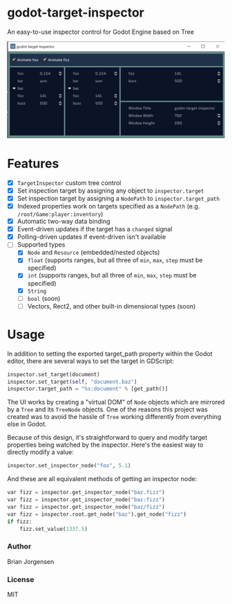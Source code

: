 # godot-target-inspector
An easy-to-use inspector control for Godot Engine based on Tree

![Screenshot of TargetInspector (2021-04-04-001)](https://github.com/b33j0r/godot-target-inspector/blob/main/doc/TargetInspector-2021-04-04-001.png?raw=true)

# Features
- [x] `TargetInspector` custom tree control
- [x] Set inspection target by assigning any object to `inspector.target`
- [x] Set inspection target by assigning a `NodePath` to `inspector.target_path`
- [x] Indexed properties work on targets specified as a `NodePath` (e.g. `/root/Game:player:inventory`)
- [x] Automatic two-way data binding
- [x] Event-driven updates if the target has a `changed` signal
- [x] Polling-driven updates if event-driven isn't available
- [ ] Supported types
  - [x] `Node` and `Resource` (embedded/nested objects)
  - [x] `float` (supports ranges, but all three of `min`, `max`, `step` must be specified)
  - [x] `int` (supports ranges, but all three of `min`, `max`, `step` must be specified)
  - [x] `String`
  - [ ] `bool` (soon)
  - [ ] Vectors, Rect2, and other built-in dimensional types (soon)

# Usage

In addition to setting the exported target_path property within the
Godot editor, there are several ways to set the target in GDScript:

```python
inspector.set_target(document)
inspector.set_target(self, "document.baz")
inspector.target_path = "%s:document" % [get_path()]
```

The UI works by creating a "virtual DOM" of `Node` objects which are mirrored
by a `Tree` and its `TreeNode` objects. One of the reasons this project was
created was to avoid the hassle of `Tree` working differently from everything
else in Godot.

Because of this design, it's straightforward to query and modify target
properties being watched by the inspector. Here's the easiest way to directly
modify a value:

```python
inspector.set_inspector_node("foo", 5.1)
```

And these are all equivalent methods of getting an inspector node:

```python
var fizz = inspector.get_inspector_node("baz.fizz")
var fizz = inspector.get_inspector_node("baz:fizz")
var fizz = inspector.get_inspector_node("baz/fizz")
var fizz = inspector.root.get_node("baz").get_node("fizz")
if fizz:
    fizz.set_value(1337.5)
```

### Author
Brian Jorgensen

### License
MIT
